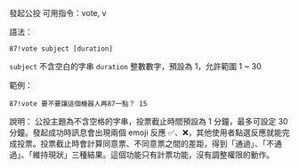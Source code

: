 發起公投
可用指令：vote, v

語法：
```
87!vote subject [duration]
```
`subject` 不含空白的字串
`duration` 整數數字，預設為 1，允許範圍 1 ~ 30

範例：
```
87!vote 要不要讓這個機器人再87一點？ 15
```
說明：
公投主題為不含空格的字串，投票截止時間預設為 1 分鐘，最多可設定 30 分鐘。發起成功時訊息會出現兩個 emoji 反應 :white_check_mark:、:x:，其他使用者點選反應就能完成投票。投票截止時會計算同意票、不同意票之間的差距，得到「通過」、「不通過」、「維持現狀」三種結果。這個功能只有計票功能，沒有調整權限的動作。

